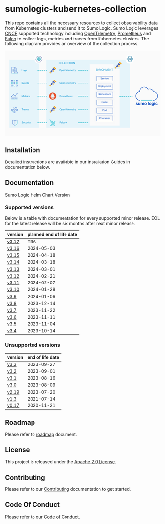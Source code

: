 # sumologic-kubernetes-collection

This repo contains all the necessary resources to collect observability data from Kubernetes clusters and send it to Sumo Logic. Sumo Logic
leverages [CNCF](https://www.cncf.io) supported technology including [OpenTelemetry](https://opentelemetry.io),
[Prometheus](https://prometheus.io) and [Falco](https://www.falco.org/) to collect logs, metrics and traces from Kubernetes clusters. The
following diagram provides an overview of the collection process.

![overview](/images/overview-v3.png)

## Installation

Detailed instructions are available in our Installation Guides in documentation below.

## Documentation

Sumo Logic Helm Chart Version

### Supported versions

Below is a table with documentation for every supported minor release. EOL for the latest release will be six months after next minor
release.

| version                                                                                                 | planned end of life date |
| ------------------------------------------------------------------------------------------------------- | ------------------------ |
| [v3.17](https://github.com/SumoLogic/sumologic-kubernetes-collection/tree/release-v3.17/docs/README.md) | TBA                      |
| [v3.16](https://github.com/SumoLogic/sumologic-kubernetes-collection/tree/release-v3.16/docs/README.md) | 2024-05-03               |
| [v3.15](https://github.com/SumoLogic/sumologic-kubernetes-collection/tree/release-v3.15/docs/README.md) | 2024-04-18               |
| [v3.14](https://github.com/SumoLogic/sumologic-kubernetes-collection/tree/release-v3.14/docs/README.md) | 2024-03-18               |
| [v3.13](https://github.com/SumoLogic/sumologic-kubernetes-collection/tree/release-v3.13/docs/README.md) | 2024-03-01               |
| [v3.12](https://github.com/SumoLogic/sumologic-kubernetes-collection/tree/release-v3.12/docs/README.md) | 2024-02-21               |
| [v3.11](https://github.com/SumoLogic/sumologic-kubernetes-collection/tree/release-v3.11/docs/README.md) | 2024-02-07               |
| [v3.10](https://github.com/SumoLogic/sumologic-kubernetes-collection/tree/release-v3.10/docs/README.md) | 2024-01-28               |
| [v3.9](https://github.com/SumoLogic/sumologic-kubernetes-collection/tree/release-v3.9/docs/README.md)   | 2024-01-06               |
| [v3.8](https://github.com/SumoLogic/sumologic-kubernetes-collection/tree/release-v3.8/docs/README.md)   | 2023-12-14               |
| [v3.7](https://github.com/SumoLogic/sumologic-kubernetes-collection/tree/release-v3.7/docs/README.md)   | 2023-11-22               |
| [v3.6](https://github.com/SumoLogic/sumologic-kubernetes-collection/tree/release-v3.6/docs/README.md)   | 2023-11-11               |
| [v3.5](https://github.com/SumoLogic/sumologic-kubernetes-collection/tree/release-v3.5/docs/README.md)   | 2023-11-04               |
| [v3.4](https://github.com/SumoLogic/sumologic-kubernetes-collection/tree/release-v3.4/docs/README.md)   | 2023-10-14               |

### Unsupported versions

| version                                                                                                   | end of life date |
| --------------------------------------------------------------------------------------------------------- | ---------------- |
| [v3.3](https://github.com/SumoLogic/sumologic-kubernetes-collection/tree/release-v3.3/docs/README.md)     | 2023-09-27       |
| [v3.2](https://github.com/SumoLogic/sumologic-kubernetes-collection/tree/release-v3.2/docs/README.md)     | 2023-09-01       |
| [v3.1](https://github.com/SumoLogic/sumologic-kubernetes-collection/tree/release-v3.1/docs/README.md)     | 2023-08-16       |
| [v3.0](https://github.com/SumoLogic/sumologic-kubernetes-collection/tree/release-v3.0/docs/README.md)     | 2023-08-09       |
| [v2.19](https://github.com/SumoLogic/sumologic-kubernetes-collection/tree/release-v2.19/deploy/README.md) | 2023-07-20       |
| [v1.3](https://github.com/SumoLogic/sumologic-kubernetes-collection/tree/release-v1.3/deploy/README.md)   | 2021-07-14       |
| [v0.17](https://github.com/SumoLogic/sumologic-kubernetes-collection/tree/release-v0.17/deploy/README.md) | 2020-11-21       |

## Roadmap

Please refer to [roadmap](ROADMAP.md) document.

## License

This project is released under the [Apache 2.0 License](./LICENSE).

## Contributing

Please refer to our [Contributing](./CONTRIBUTING.md) documentation to get started.

## Code Of Conduct

Please refer to our [Code of Conduct](CODE_OF_CONDUCT.md).
